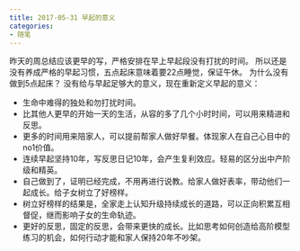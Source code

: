 ```yaml
---
title: 2017-05-31 早起的意义
categories: 
- 随笔
---
```


昨天的周总结应该更早的写，严格安排在早上早起段没有打扰的时间。
所以还是没有养成严格的早起习惯，五点起床意味着要22点睡觉，保证午休。
为什么没有做到5点起床？
没有给与早起足够大的意义，现在重新定义早起的意义：

- 生命中难得的独处和勿打扰时间。
- 比其他人更早的开始一天的生活，从容的多了几个小时时间，可以用来精进和反思。
- 更多的时间用来陪家人，可以提前帮家人做好早餐。体现家人在自己心目中的no1价值。
- 连续早起坚持10年，写反思日记10年，会产生复利效应。轻易的区分出中产阶级和精英。
- 自己做到了，证明已经完成，不用再进行说教。给家人做好表率，带动他们一起成长。给子女树立了好榜样。
- 树立好榜样的结果是，全家走上认知升级持续成长的道路，可以正向积累互相督促，继而影响子女的生命轨迹。
- 更好的反思，固定的反思，会带来更快的成长。比如思考如何创造给高阶模型练习的机会，如何行动才能和家人保持20年不吵架。

